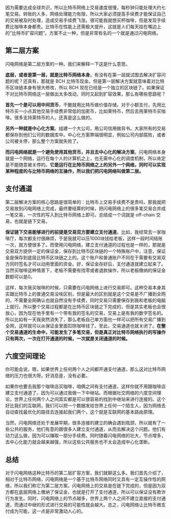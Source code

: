 因为需要达成全球共识，所以比特币网络上交易速度很慢，每秒钟只能处理大约七笔交易。转账的人多，网络处理能力有限，所以大家必须提高手续费才能保证自己的交易被及时处理，造成交易手续费飞涨。很可能我就想买杯咖啡，但是发现手续费比咖啡本身都贵。比特币在性能上还需极大提升，这就是人们每天挂在嘴边上的“比特币扩容问题”。方案不止一种，但是非常有名的一个就是通过闪电网络。

## 第二层方案

闪电网络是第二层方案的一种。我们来解释一下这是什么意思。

**底层，或者是第一层，就是比特币网络本身**。有没有在第一层就试图去解决扩容问题的呢？还真有，那就是 BCH 比特币现金。但是第一层解决方案就意味着对比特币区块链本身有很大修改，所以 BCH 现在已经是一个独立的区块链了。如果保证不对比特币网络这一层做出太多改动，同时又起到扩容效果，那么有哪些思路呢？

**首先一个是可以用中间货币**，干脆就用比特币做价值存储，对于小额支付，先用比特币买一小点其他交易手续费非常低的加密币，比如莱特币，然后去用莱特币买咖啡。很多支持莱特币的人，还真是这么做的。

**另外一种就是中心化方案**。组建一个大公司，用公司信用做背书。大家所有的交易都保存到他们公司的数据库中。中心化方案弊端很明显，例如公司内部腐败，或者公司被关停，那么整个方案就失败了。

**而闪电网络就是一个避免使用其他货币，并且去中心化的解决方案**。闪电网络本身就是一个网络，运行在每个人的计算机之上，也无需中心化的调度机制，所以肯定是不能随意被关停的。**它是运行在比特币网络之上的另外一个网络，同时可以实现某种程度的与比特币网络的互操作，所以我们把闪电网络叫做第二层。**

## 支付通道

第二层解决方案的核心思路是很简单的：比特币上交易手续费不是贵吗，那我就把交易放到闪电网络上完成，最终要结算的时候，把闪电网络上的很多笔交易合并成一笔交易，一次性的写入到比特币网络上即可。总结成一个词就是 off-chain 交易，也就是链下交易。

**保证链下交易能够进行的前提是交易双方要建立支付通道**。比如，我经常去一家咖啡厅，每次都支付很麻烦，于是我就可以压1000块钱给老板，这样一段时间结账一次，就方便很多了。而使用闪电网络，建立支付通道的过程也是一样的，那就是交易双方提供一定的保证金，保存到比特币区块链的一个特殊账户中，注意，保证金是保存到底层比特币区块链之上的。这个账户和普通账户不同在于需要有交易双方同时签名才可以动用里面的资金。好，保证金存好后，支付通道就建立起来了。当然买咖啡这种情景下，老板不需要有找零或者退款操作，所以老板缴纳的保证金数额可以是0。

这样，每次我买咖啡的时候，只需要在闪电网络上进行交易即可。这种交易本身其实跟比特币上的普通交易没啥区别，但是最大的区别就是这个交易是不广播到全网的，不需要全网确认也就自然没有手续费，同时交易只需要保存到我和老板的电脑上就行。所以整个交易过程都是在比特币区块链之下完成的，但是其实老板也会很放心，因为现在他手里有一个带有我的签名的交易，交易上是有我的数字签名的。所以比如有一天我突然消失了，那么老板自己单方面也一样可以把所有交易广播到全网，这样就可以从保证金里面扣除咖啡钱了。至此，交易通道也就关闭了。**在整个交易通道的生命中，可能发生了多笔交易，但是真正对比特币网络执行的写操作只有两次，一次在打开通道的时候，一次就是关闭通道的时候。**

## 六度空间理论

你可能会说，嗯，如果世界上任何两个人之间都开通支付通道，那么这对比特币网络的压力也很大呀。好消息是，没有必要。

如果你也要去我那个咖啡店买咖啡，咱俩之间有支付通道，这样你就不用跟咖啡店建立支付通道了。因为可以通过我做一下中继站。而根据社交网络的六度空间理论，世界上任何两个人之间其实都是可以很容易的找到中继站来进行连接的。这个好比我们的互联网，我们可以把一个数据发给世界上任何一个陌生人，因为网络去自动查找最优化的路径去连接起我们两个，这个就是互联网的基本路由原理。

当然，闪电网络还处于发展早期，很多连接的建立的确会遇到瓶颈，所以就有了一些公共的服务，他们有意的跟很多人建立支付通道，从而去解决这个问题。他们有动力这么做，因为可以赚取一部分手续费。同时随着闪电网络的壮大，节点增多，去中心化能力就会越来越强，所以这些公共服务也不太会造成中心化垄断。

## 总结

对于闪电网络这种比特币的第二层扩容方案，我们就聊这么多。我们首先介绍了，相对于比特币网络，闪电网络是一个基于比特币网络同时又具有一定互操作性的网络，所以我们称它为第二层方案。闪电网络上的交易是在链下完成的，但是因为双方都在底层网络上缴纳了保证金，也就是打开了支付通道，所以可以保证没有欺诈行为发生。同时，闪电网络上的节点越多，世界上两个人之间不建立直接的支付通道，而通过中继的形式进行交易的可能性就会越大。总之，闪电网络让比特币微支付成为可能，这一点是非常激动人心的。
